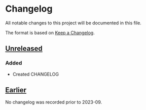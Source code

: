 # Changelog

All notable changes to this project will be documented in this file.

The format is based on [Keep a Changelog](https://keepachangelog.com/en/1.0.0/).

## [Unreleased]

### Added

- Created CHANGELOG

## [Earlier]

No changelog was recorded prior to 2023-09.

[unreleased]: https://github.com/connorjs/dotfiles/compare/pre-changelog...HEAD
[earlier]: https://github.com/connorjs/dotfiles/releases/tag/pre-changelog
